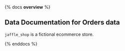 {% docs __overview__ %}

## Data Documentation for Orders data

`jaffle_shop` is a fictional ecommerce store.





{% enddocs %}